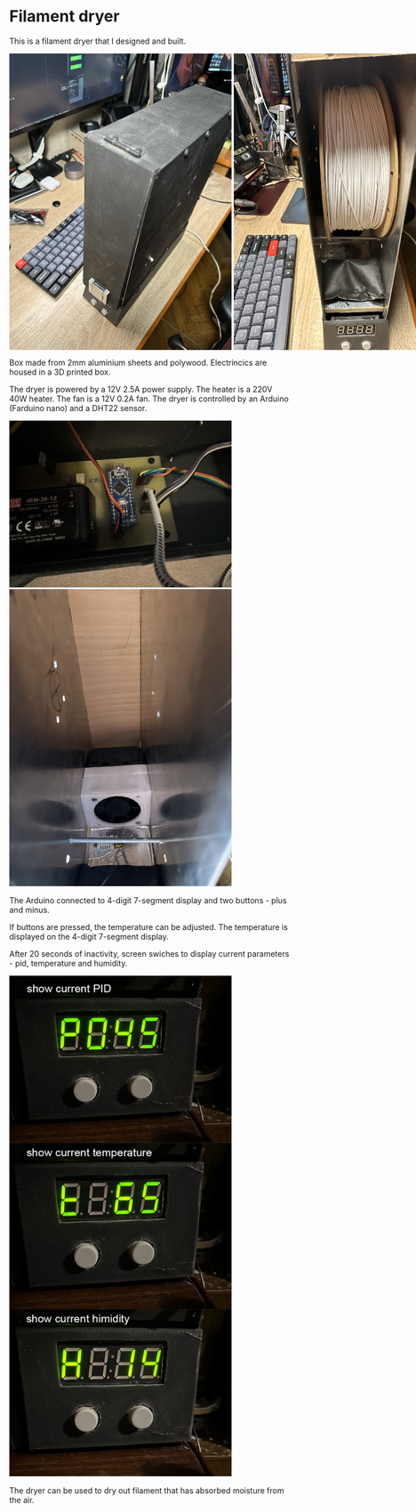 # Filament dryer

This is a filament dryer that I designed and built.

<div style="display: flex; justify-content: space-around; align-items: center;">
  <img src="images/filament_dryer01.png" width="400">
  &nbsp;
  <img src="images/filament_dryer02.png" width="400">
</div>

Box made from 2mm aluminium sheets and polywood. Electrincics are housed in a 3D printed box.

The dryer is powered by a 12V 2.5A power supply. The heater is a 220V 40W heater. The fan is a 12V 0.2A fan.
The dryer is controlled by an Arduino (Farduino nano) and a DHT22 sensor.

<img src="images/filament_dryer03.png" width="400">
<br/>
<img src="images/filament_dryer05.png" width="400">

The Arduino connected to 4-digit 7-segment display and two buttons - plus and minus.

If buttons are pressed, the temperature can be adjusted. The temperature is displayed on the 4-digit 7-segment display.

After 20 seconds of inactivity, screen swiches to display current parameters - pid, temperature and humidity.

<img src="images/filament_dryer04.png" width="400">

The dryer can be used to dry out filament that has absorbed moisture from the air.
